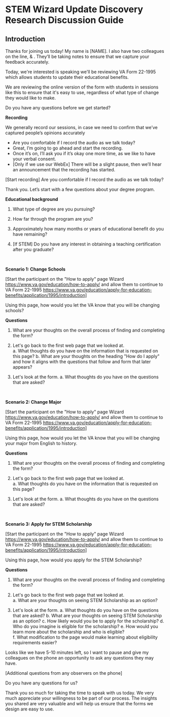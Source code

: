 # STEM Wizard Update Discovery Research Discussion Guide 

## Introduction 

Thanks for joining us today! My name is [NAME]. I also have two colleagues on the line, <Name> & <Name>.  They’ll be taking notes to ensure that we capture your feedback accurately. 

Today, we're interested is speaking we'll be reviewing VA Form 22-1995 which allows students to update their educational benefits.

We are reviewing the online version of the form with students in sessions like this to ensure that it's easy to use, regardless of what type of change they would like to make.

Do you have any questions before we get started?

**Recording**

We generally record our sessions, in case we need to confirm that we’ve captured people’s opinions accurately
- Are you comfortable if I record the audio as we talk today? 
-	Great, I’m going to go ahead and start the recording.
-	Once it’s on, I’ll ask you if it’s okay one more time, as we like to have your verbal consent.  
- [Only if we use our WebEx] There will be a slight pause, then we’ll hear an announcement that the recording has started. 

[Start recording]
Are you comfortable if I record the audio as we talk today? 

Thank you. Let’s start with a few questions about your degree program.

**Educational background**

1.	What type of degree are you pursuing?

2.	How far through the program are you?

3.  Approximately how many months or years of educational benefit do you have remaining?

4.	[If STEM] Do you have any interest in obtaining a teaching certification after you graduate?

&nbsp; 
&nbsp; 

**Scenario 1: Change Schools**

[Start the participant on the "How to apply" page Wizard  
https://www.va.gov/education/how-to-apply/ and allow them to continue to VA Form 22-1995
https://www.va.gov/education/apply-for-education-benefits/application/1995/introduction]


Using this page, how would you let the VA know that you will be changing schools?

**Questions**
1.  What are your thoughts on the overall process of finding and completing the form?

2.  Let's go back to the first web page that we looked at.  
  a. What thoughts do you have on the information that is requested on this page?
  b. What are your thoughts on the heading "How do I apply" and how it aligns with the questions that follow and form that later appears?

3. Let's look at the form.
  a. What thoughts do you have on the questions that are asked?


&nbsp; 
&nbsp; 

**Scenario 2: Change Major**

[Start the participant on the "How to apply" page Wizard  
https://www.va.gov/education/how-to-apply/ and allow them to continue to VA Form 22-1995
https://www.va.gov/education/apply-for-education-benefits/application/1995/introduction]

Using this page, how would you let the VA know that you will be changing your major from English to history.

**Questions**
1.  What are your thoughts on the overall process of finding and completing the form?

2.  Let's go back to the first web page that we looked at.  
  a. What thoughts do you have on the information that is requested on this page?

3. Let's look at the form.
  a. What thoughts do you have on the questions that are asked?
 
&nbsp; 
&nbsp; 

**Scenario 3: Apply for STEM Scholarship**

[Start the participant on the "How to apply" page Wizard  
https://www.va.gov/education/how-to-apply/ and allow them to continue to VA Form 22-1995
https://www.va.gov/education/apply-for-education-benefits/application/1995/introduction]
  
Using this page, how would you apply for the STEM Scholarship?

**Questions**
1.  What are your thoughts on the overall process of finding and completing the form?

2.  Let's go back to the first web page that we looked at.  
  a. What are your thoughts on seeing STEM Scholarship as an option?

3. Let's look at the form.
  a. What thoughts do you have on the questions that are asked?
  b. What are your thoughts on seeing STEM Scholarship as an option?
  c. How likely would you be to apply for the scholarship?
  d. Who do you imagine is eligible for the scholarship?
  e. How would you learn more about the scholarship and who is eligible?  
  f. What modification to the page would make learning about eligibility requirements easier?



Looks like we have 5-10 minutes left, so I want to pause and give my colleagues on the phone an opportunity to ask any questions they may have.

[Additional questions from any observers on the phone]

Do you have any questions for us?

Thank you so much for taking the time to speak with us today. We very much appreciate your willingness to be part of our process.  The insights you shared are very valuable and will help us ensure that the forms we design are easy to use.
